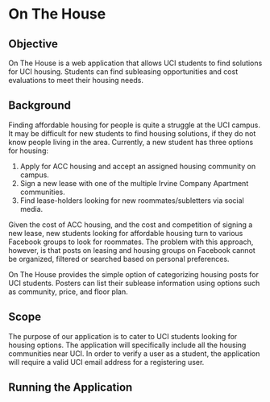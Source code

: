 # On The House

## Objective

On The House is a web application that allows UCI students to find solutions for UCI housing. Students can find subleasing opportunities and cost evaluations to meet their housing needs.

## Background

Finding affordable housing for people is quite a struggle at the UCI campus. It may be difficult for new students to find housing solutions, if they do not know people living in the area. Currently, a new student has three options for housing: 

1. Apply for ACC housing and accept an assigned housing community on campus.
2. Sign a new lease with one of the multiple Irvine Company Apartment communities.   
3. Find lease-holders looking for new roommates/subletters via social media.

Given the cost of ACC housing, and the cost and competition of signing a new lease, new students looking for affordable housing turn to various Facebook groups to look for roommates. The problem with this approach, however, is that posts on leasing and housing groups on Facebook cannot be organized, filtered or searched based on personal preferences. 

On The House provides the simple option of categorizing housing posts for UCI students. Posters can list their sublease information using options such as community, price, and floor plan.

## Scope

The purpose of our application is to cater to UCI students looking for housing options. The application will specifically include all the housing communities near UCI. In order to verify a user as a student, the application will require a valid UCI email address for a registering user.

## Running the Application

